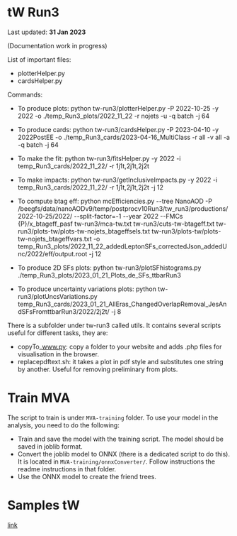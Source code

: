 # tW Run3

Last updated: **31 Jan 2023**

(Documentation work in progress)

List of important files:

 * plotterHelper.py
 * cardsHelper.py

Commands:
 
 * To produce plots:
    python tw-run3/plotterHelper.py -P 2022-10-25 -y 2022 -o ./temp_Run3_plots/2022_11_22 -r nojets -u -q batch -j 64
 * To produce cards:
    python tw-run3/cardsHelper.py -P 2023-04-10 -y 2022PostEE -o ./temp_Run3_cards/2023-04-16_MultiClass -r all -v all -a -q batch -j 64 
 * To make the fit:
    python tw-run3/fitsHelper.py -y 2022 -i temp_Run3_cards/2022_11_22/ -r 1j1t,2j1t,2j2t
 * To make impacts:
    python tw-run3/getInclusiveImpacts.py -y 2022 -i temp_Run3_cards/2022_11_22/ -r 1j1t,2j1t,2j2t -j 12

 * To compute btag eff:
    python mcEfficiencies.py --tree NanoAOD  -P /beegfs/data/nanoAODv9/temp/postprocv10Run3/tw_run3/productions/2022-10-25/2022/ --split-factor=-1 --year 2022 --FMCs {P}/x_btageff_pasf  tw-run3/mca-tw.txt tw-run3/cuts-tw-btageff.txt  tw-run3/plots-tw/plots-tw-nojets_btageffsels.txt tw-run3/plots-tw/plots-tw-nojets_btageffvars.txt  -o temp_Run3_plots/2022_11_22_addedLeptonSFs_correctedJson_addedUnc/2022/eff/output.root -j 12

 * To produce 2D SFs plots:
    python tw-run3/plotSFhistograms.py ./temp_Run3_plots/2023_01_21_Plots_de_SFs_ttbarRun3
 * To produce uncertainty variations plots:
    python tw-run3/plotUncsVariations.py temp_Run3_cards/2023_01_21_AllEras_ChangedOverlapRemoval_JesAndSFsFromttbarRun3/2022/2j2t/ -j 8

There is a subfolder under tw-run3 called utils. It contains several scripts useful for different tasks, they are:
 * copyTo_www.py: copy a folder to your website and adds .php files for visualisation in the browser.
 * replacepdftext.sh: it takes a plot in pdf style and substitutes one string by another. Useful for removing preliminary from plots.

 # Train MVA

The script to train is under `MVA-training` folder. To use your model in the analysis, you need to do the following:
 * Train and save the model with the training script. The model should be saved in joblib format.
 * Convert the joblib model to ONNX (there is a dedicated script to do this). It is located in `MVA-training/onnxConverter/`. Follow instructions the readme instructions in that folder.
 * Use the ONNX model to create the friend trees.


 # Samples tW
 [link](https://docs.google.com/spreadsheets/d/1ajj4HEToMIxzCNrgyGBdPO0e-UniPjZSXWibZdBAO00/edit#gid=0)